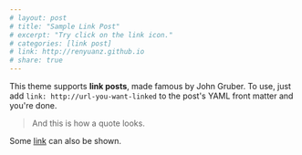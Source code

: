 ```yaml
---
# layout: post
# title: "Sample Link Post"
# excerpt: "Try click on the link icon."
# categories: [link post]
# link: http://renyuanz.github.io
# share: true
---
```


This theme supports **link posts**, made famous by John Gruber. To use, just add `link: http://url-you-want-linked` to the post's YAML front matter and you're done.

> And this is how a quote looks.

Some [link](http://renyuanz.github.io) can also be shown.
